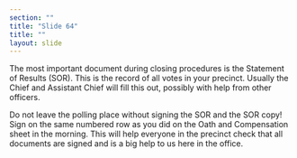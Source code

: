 ```yaml
---
section: ""
title: "Slide 64"
title: ""
layout: slide
---
```


The most important document during closing procedures is the Statement of Results (SOR). This is the record of all votes in your precinct. Usually the Chief and Assistant Chief will fill this out, possibly with help from other officers.

Do not leave the polling place without signing the SOR and the SOR copy! Sign on the same numbered row as you did on the Oath and Compensation sheet in the morning. This will help everyone in the precinct check that all documents are signed and is a big help to us here in the office.


